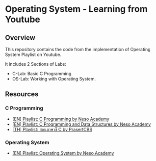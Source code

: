# Operating System - Learning from Youtube

## Overview

This repository contains the code from the implementation of Operating System Playlist on Youtube.  

It includes 2 Sections of Labs:

- C-Lab: Basic C Programming.
- OS-Lab: Working with Operating System.

## Resources

### C Programming

- [[EN] Playlist: C Programming by Neso Academy](https://www.youtube.com/playlist?list=PLBlnK6fEyqRggZZgYpPMUxdY1CYkZtARR)
- [[EN] Playlist: C Programming and Data Structures by Neso Academy](https://www.youtube.com/playlist?list=PLBlnK6fEyqRhX6r2uhhlubuF5QextdCSM)
- [[TH] Playlist: สอนภาษาซี C by PrasertCBS](https://www.youtube.com/playlist?list=PLFBv5UmF33Fyt33UQ52RTTo3KVheIELFR)

### Operating System

- [[EN] Playlist: Operating System by Neso Academy](https://www.youtube.com/playlist?list=PLBlnK6fEyqRiVhbXDGLXDk_OQAeuVcp2O)
